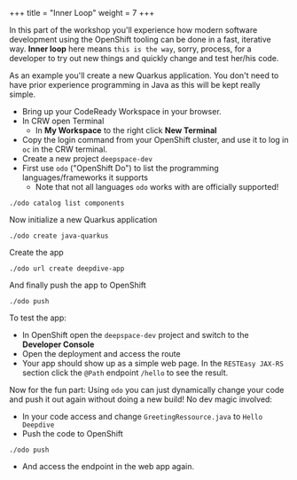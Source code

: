 +++
title = "Inner Loop"
weight = 7
+++

In this part of the workshop you'll experience how modern software development using the OpenShift tooling can be done in a fast, iterative way. **Inner loop** here means `this is the way`, sorry, process, for a developer to try out new things and quickly change and test her/his code.

As an example you'll create a new Quarkus application. You don't need to have prior experience programming in Java as this will be kept really simple.

- Bring up your CodeReady Workspace in your browser.
- In CRW open Terminal
  - In **My Workspace** to the right click **New Terminal**
- Copy the login command from your OpenShift cluster, and use it to log in `oc` in the CRW terminal.
- Create a new project `deepspace-dev`
- First use `odo` ("OpenShift Do") to list the programming languages/frameworks it supports
  - Note that not all languages `odo` works with are officially supported!
```
./odo catalog list components
```
Now initialize a new Quarkus application
```
./odo create java-quarkus
```
Create the app
```
./odo url create deepdive-app
```
And finally push the app to OpenShift
```
./odo push
```
To test the app:
- In OpenShift open the `deepspace-dev` project and switch to the **Developer Console**
- Open the deployment and access the route
- Your app should show up as a simple web page. In the `RESTEasy JAX-RS` section click the `@Path` endpoint `/hello` to see the result.

Now for the fun part: Using `odo` you can just dynamically change your code and push it out again without doing a new build! No dev magic involved:
- In your code access and change `GreetingRessource.java` to `Hello Deepdive`
- Push the code to OpenShift
```
./odo push
```
- And access the endpoint in the web app again.
